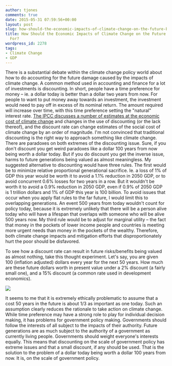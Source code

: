 ```yaml
---
author: tjones
comments: true
date: 2015-05-31 07:59:56+00:00
layout: post
slug: how-should-the-economic-impacts-of-climate-change-on-the-future-be-accounted-for
title: How Should the Economic Impacts of Climate Change on the Future Be Accounted
  For?
wordpress_id: 2278
tags:
- Climate Change
- GDP
---
```


There is a substantial debate within the climate change policy world about how to do accounting for the future damage caused by the impacts of climate change. A common method used in accounting and finance for a lot of investments is discounting. In short, people have a time preference for money – ie. a dollar today is better than a dollar two years from now. For people to want to put money away towards an investment, the investment would need to pay off in excess of its nominal return. The amount required will increase over time, with this time preference setting the "natural" interest rate. [The IPCC discusses a number of estimates at the economic cost of climate change](http://www.ipcc.ch/publications_and_data/ar4/wg3/en/ch3s3-5-3-3.html) and changes in the use of discounting (or the lack thereof), and the discount rate can change estimates of the social cost of climate change by an order of magnitude. I'm not convinced that traditional discounting is the right way to approach something like climate change. There are paradoxes on both extremes of the discounting issue.  Sure, if you don't discount you get weird paradoxes like a dollar 100 years from now being worth a dollar today. But if you do discount you get the inverse issue, harms to future generations being valued as almost meaningless. My suggested alternative to discounting would have three rules. The first would be to minimize relative proportional generational sacrifice. Ie. a loss of 1% of GDP this year would be worth it to avoid a 1.1% reduction in 2050 GDP, or to avoid concurrent 0.6% losses for two years in a row. But it wouldn't be worth it to avoid a 0.9% reduction in 2050 GDP, even if 0.9% of 2050 GDP is 1 trillion dollars and 1% of GDP this year is 100 billion. To avoid issues that occur when you apply flat rules to the far future, I would limit this to overlapping generations. An event 500 years from today wouldn't count for policy today, because it is extremely unlikely that there will be a person alive today who will have a lifespan that overlaps with someone who will be alive 500 years now. My third rule would be to adjust for marginal utility – the fact that money in the pockets of lower income people and countries is meeting more urgent needs than money in the pockets of the wealthy. Therefore, both climate change impacts and mitigation efforts that disproportionately hurt the poor should be disfavored.

To see how a discount rate can result in future risks/benefits being valued as almost nothing, take this thought experiment. Let's say, you are given 100 (inflation adjusted) dollars every year for the next 50 years. How much are these future dollars worth in present value under a 2% discount (a fairly small one), and a 15% discount (a common rate used in development economics).

![](http://www.theojones.name/wp-content/uploads/2015/05/053115_0759_HowShouldth1.png)

It seems to me that it is extremely ethically problematic to assume that a cost 50 years in the future is about 1/3 as important as one today. Such an assumption clearly reduces the rationale to take action on climate change.  While time preference may have a strong role to play for individual decision making, it has problems for government policy making. Governments should follow the interests of all subject to the impacts of their authority. Future generations are as much subject to the authority of a government as currently living people. Governments should weight everyone's interests equally. This means that discounting on the scale of government policy has extreme issues and that a small discount, if any should be used. That is the solution to the problem of a dollar today being worth a dollar 100 years from now. It is, on the scale of government policy.

